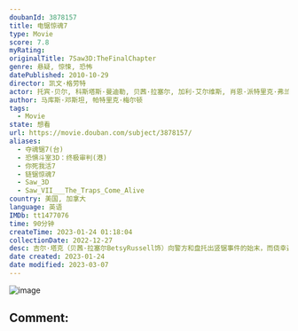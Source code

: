 ```yaml
---
doubanId: 3878157
title: 电锯惊魂7
type: Movie
score: 7.8
myRating: 
originalTitle: 7Saw3D:TheFinalChapter
genre: 悬疑, 惊悚, 恐怖
datePublished: 2010-10-29
director: 凯文·格劳特
actor: 托宾·贝尔, 科斯塔斯·曼迪勒, 贝茜·拉塞尔, 加利·艾尔维斯, 肖恩·派特里克·弗兰纳里, 查德·多纳拉, 吉娜·赫尔顿, 劳伦斯·安东尼, 迪恩·阿姆斯特朗, 奈奥米·斯尼克斯, 瑞贝卡·马绍尔, 杰姆斯·范帕滕, 塞巴斯蒂安·皮戈特, 琼恩·柯, 安妮·李·格林尼, 德鲁·维尔戈维尔, 盖比·韦斯特, 查斯特·班宁顿, 德里克·赫德, 坦迪亚·霍华德, 凯文·拉什顿
author: 马库斯·邓斯坦, 帕特里克·梅尔顿
tags:
  - Movie
state: 想看
url: https://movie.douban.com/subject/3878157/
aliases:
  - 夺魂锯7(台)
  - 恐惧斗室3D：终极审判(港)
  - 你死我活7
  - 链锯惊魂7
  - Saw_3D
  - Saw_VII___The_Traps_Come_Alive
country: 美国, 加拿大
language: 英语
IMDb: tt1477076
time: 90分钟
createTime: 2023-01-24 01:18:04
collectionDate: 2022-12-27
desc: 吉尔·塔克（贝茜·拉塞尔BetsyRussell饰）向警方和盘托出竖锯事件的始末，而侥幸逃脱死亡威胁的马克·霍夫曼（科斯塔斯·曼迪勒CostasMandylor饰）则向警方发出警告，势要杀...
date created: 2023-01-24
date modified: 2023-03-07
---
```


![image](p689612649.jpg)

Comment:
---
